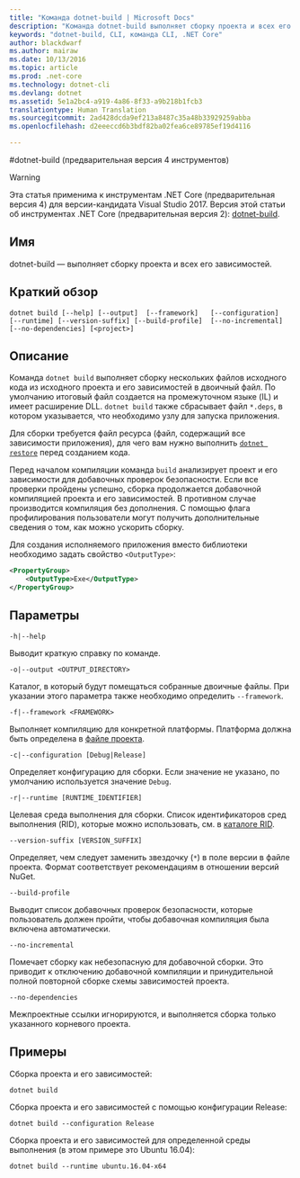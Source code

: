 ```yaml
---
title: "Команда dotnet-build | Microsoft Docs"
description: "Команда dotnet-build выполняет сборку проекта и всех его зависимостей."
keywords: "dotnet-build, CLI, команда CLI, .NET Core"
author: blackdwarf
ms.author: mairaw
ms.date: 10/13/2016
ms.topic: article
ms.prod: .net-core
ms.technology: dotnet-cli
ms.devlang: dotnet
ms.assetid: 5e1a2bc4-a919-4a86-8f33-a9b218b1fcb3
translationtype: Human Translation
ms.sourcegitcommit: 2ad428dcda9ef213a8487c35a48b33929259abba
ms.openlocfilehash: d2eeeccd6b3bdf82ba02fea6ce89785ef19d4116

---
```


#<a name="dotnet-build-tooling-preview-4"></a>dotnet-build (предварительная версия 4 инструментов)

> [!WARNING]
> Эта статья применима к инструментам .NET Core (предварительная версия 4) для версии-кандидата Visual Studio 2017. Версия этой статьи об инструментах .NET Core (предварительная версия 2): [dotnet-build](../../tools/dotnet-build.md).

## <a name="name"></a>Имя 
dotnet-build — выполняет сборку проекта и всех его зависимостей. 

## <a name="synopsis"></a>Краткий обзор

`dotnet build [--help] [--output]  [--framework]  
    [--configuration]  [--runtime] [--version-suffix]
    [--build-profile]  [--no-incremental] [--no-dependencies]
    [<project>]`

## <a name="description"></a>Описание

Команда `dotnet build` выполняет сборку нескольких файлов исходного кода из исходного проекта и его зависимостей в двоичный файл. По умолчанию итоговый файл создается на промежуточном языке (IL) и имеет расширение DLL. 
`dotnet build` также сбрасывает файл `*.deps`, в котором указывается, что необходимо узлу для запуска приложения.  

Для сборки требуется файл ресурса (файл, содержащий все зависимости приложения), для чего вам нужно выполнить [`dotnet restore`](dotnet-restore.md) перед созданием кода.

Перед началом компиляции команда `build` анализирует проект и его зависимости для добавочных проверок безопасности.
Если все проверки пройдены успешно, сборка продолжается добавочной компиляцией проекта и его зависимостей. В противном случае производится компиляция без дополнения. С помощью флага профилирования пользователи могут получить дополнительные сведения о том, как можно ускорить сборку.

Для создания исполняемого приложения вместо библиотеки необходимо задать свойство `<OutputType>`:

```xml
<PropertyGroup>
    <OutputType>Exe</OutputType>
</PropertyGroup>
```

## <a name="options"></a>Параметры

`-h|--help`

Выводит краткую справку по команде.  

`-o|--output <OUTPUT_DIRECTORY>`

Каталог, в который будут помещаться собранные двоичные файлы. При указании этого параметра также необходимо определить `--framework`.

`-f|--framework <FRAMEWORK>`

Выполняет компиляцию для конкретной платформы. Платформа должна быть определена в [файле проекта](csproj.md).

`-c|--configuration [Debug|Release]`

Определяет конфигурацию для сборки.  Если значение не указано, по умолчанию используется значение `Debug`.

`-r|--runtime [RUNTIME_IDENTIFIER]`

Целевая среда выполнения для сборки. Список идентификаторов сред выполнения (RID), которые можно использовать, см. в [каталоге RID](../../rid-catalog.md). 

`--version-suffix [VERSION_SUFFIX]`

Определяет, чем следует заменить звездочку (`*`) в поле версии в файле проекта. Формат соответствует рекомендациям в отношении версий NuGet. 

`--build-profile`

Выводит список добавочных проверок безопасности, которые пользователь должен пройти, чтобы добавочная компиляция была включена автоматически.

`--no-incremental`

Помечает сборку как небезопасную для добавочной сборки. Это приводит к отключению добавочной компиляции и принудительной полной повторной сборке схемы зависимостей проекта.

`--no-dependencies`

Межпроектные ссылки игнорируются, и выполняется сборка только указанного корневого проекта.

## <a name="examples"></a>Примеры

Сборка проекта и его зависимостей:

`dotnet build`

Сборка проекта и его зависимостей с помощью конфигурации Release:

`dotnet build --configuration Release`

Сборка проекта и его зависимостей для определенной среды выполнения (в этом примере это Ubuntu 16.04):

`dotnet build --runtime ubuntu.16.04-x64`



<!--HONumber=Jan17_HO3-->


